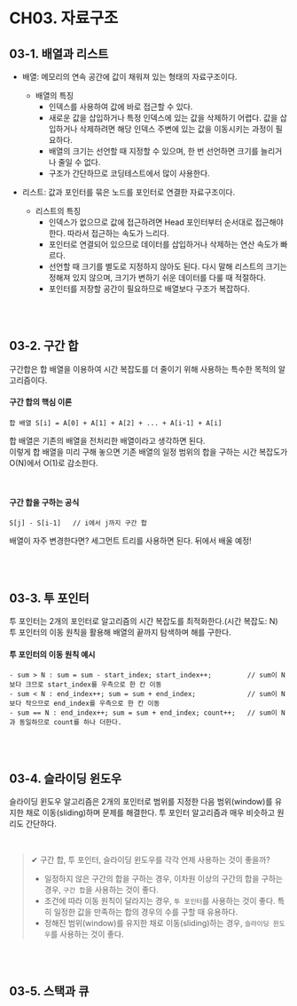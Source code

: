 # CH03. 자료구조

## 03-1. 배열과 리스트
- 배열: 메모리의 연속 공간에 값이 채워져 있는 형태의 자료구조이다. 
  - 배열의 특징
    - 인덱스를 사용하여 값에 바로 접근할 수 있다.
    - 새로운 값을 삽입하거나 특정 인덱스에 있는 값을 삭제하기 어렵다. 값을 삽입하거나 삭제하려면 해당 인덱스 주변에 있는 값을 이동시키는 과정이 필요하다.
    - 배열의 크기는 선언할 때 지정할 수 있으며, 한 번 선언하면 크기를 늘리거나 줄일 수 없다.
    - 구조가 간단하므로 코딩테스트에서 많이 사용한다.

- 리스트: 값과 포인터를 묶은 노드를 포인터로 연결한 자료구조이다.
  - 리스트의 특징
    - 인덱스가 없으므로 값에 접근하려면 Head 포인터부터 순서대로 접근해야 한다. 따라서 접근하는 속도가 느리다.
    - 포인터로 연결되어 있으므로 데이터를 삽입하거나 삭제하는 연산 속도가 빠르다.
    - 선언할 때 크기를 별도로 지정하지 않아도 된다. 다시 말해 리스트의 크기는 정해져 있지 않으며, 크기가 변하기 쉬운 데이터를 다룰 때 적절하다.
    - 포인터를 저장할 공간이 필요하므로 배열보다 구조가 복잡하다.

<br><br>

## 03-2. 구간 합
구간합은 합 배열을 이용하여 시간 복잡도를 더 줄이기 위해 사용하는 특수한 목적의 알고리즘이다.

#### 구간 합의 핵심 이론
`합 배열 S[i] = A[0] + A[1] + A[2] + ... + A[i-1] + A[i]`  

합 배열은 기존의 배열을 전처리한 배열이라고 생각하면 된다.  
이렇게 합 배열을 미리 구해 놓으면 기존 배열의 일정 범위의 합을 구하는 시간 복잡도가 O(N)에서 O(1)로 감소한다.

<br>

#### 구간 합을 구하는 공식
`S[j] - S[i-1]   // i에서 j까지 구간 합`  

배열이 자주 변경한다면?  세그먼트 트리를 사용하면 된다. 뒤에서 배울 예정!

<br><br>

## 03-3. 투 포인터
투 포인터는 2개의 포인터로 알고리즘의 시간 복잡도를 최적화한다.(시간 복잡도: N)  
투 포인터의 이동 원칙을 활용해 배열의 끝까지 탐색하며 해를 구한다.   

#### 투 포인터의 이동 원칙 예시
```
- sum > N : sum = sum - start_index; start_index++;         // sum이 N보다 크므로 start_index를 우측으로 한 칸 이동
- sum < N : end_index++; sum = sum + end_index;             // sum이 N보다 작으므로 end_index를 우측으로 한 칸 이동
- sum == N : end_index++; sum = sum + end_index; count++;   // sum이 N과 동일하므로 count를 하나 더한다.
```

<br><br>

## 03-4. 슬라이딩 윈도우
슬라이딩 윈도우 알고리즘은 2개의 포인터로 범위를 지정한 다음 범위(window)를 유지한 채로 이동(sliding)하며 문제를 해결한다.
투 포인터 알고리즘과 매우 비슷하고 원리도 간단하다.  

<br>

> ✔ 구간 합, 투 포인터, 슬라이딩 윈도우를 각각 언제 사용하는 것이 좋을까? 
> 
> - 일정하지 않은 구간의 합을 구하는 경우, 이차원 이상의 구간의 합을 구하는 경우, `구간 합`을 사용하는 것이 좋다.
> - 조건에 따라 이동 원칙이 달라지는 경우, `투 포인터`를 사용하는 것이 좋다. 특히 일정한 값을 만족하는 합의 경우의 수를 구할 때 유용하다.
> - 정해진 범위(window)를 유지한 채로 이동(sliding)하는 경우, `슬라이딩 윈도우`를 사용하는 것이 좋다.

<br><br>

## 03-5. 스택과 큐